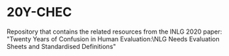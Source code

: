 # 20Y-CHEC
Repository that contains the related resources from the INLG 2020 paper: "Twenty Years of Confusion in Human Evaluation:\\NLG Needs Evaluation Sheets and Standardised Definitions"
